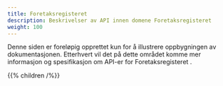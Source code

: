 ```yaml
---
title: Foretaksregisteret
description: Beskrivelser av API innen domene Foretaksregisteret
weight: 100
---
```


Denne siden er foreløpig opprettet kun for å illustrere oppbygningen av dokumentasjonen. Etterhvert vil det på dette området komme mer informasjon og spesifikasjon om API-er for Foretaksregisteret . 

{{% children /%}}
